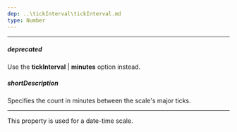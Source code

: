 ```yaml
---
dep: ..\tickInterval\tickInterval.md
type: Number
---
```

---
##### deprecated
Use the **tickInterval** | **minutes** option instead.

##### shortDescription
Specifies the count in minutes between the scale's major ticks.

---
This property is used for a date-time scale.